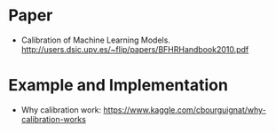 # Paper
* Calibration of Machine Learning Models. http://users.dsic.upv.es/~flip/papers/BFHRHandbook2010.pdf

# Example and Implementation
* Why calibration work: https://www.kaggle.com/cbourguignat/why-calibration-works
